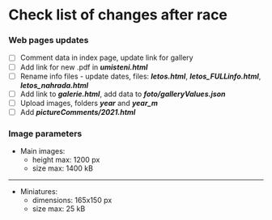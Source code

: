 # Check list of changes after race

### Web pages updates
- [ ] Comment data in index page, update link for gallery
- [ ] Add link for new .pdf in ***umisteni.html***
- [ ] Rename info files - update dates, files: ***letos.html***, ***letos_FULLinfo.html***, ***letos_nahrada.html***
- [ ] Add link to ***galerie.html***, add data to ***foto/galleryValues.json***
- [ ] Upload images, folders ***year*** and ***year_m***
- [ ] Add ***pictureComments/2021.html***

### Image parameters
- Main images:
  - height max: 1200 px
  - size max: 1400 kB

---
- Miniatures:
  - dimensions: 165x150 px
  - size max: 25 kB
